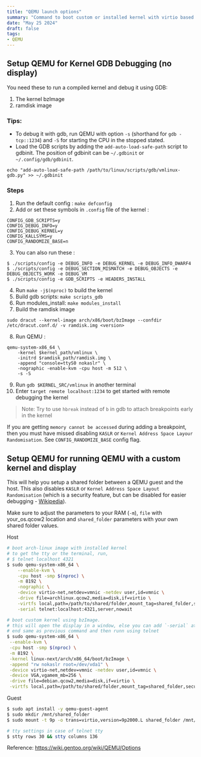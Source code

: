 ```yaml
---
title: "QEMU launch options"
summary: "Command to boot custom or installed kernel with virtio based folder sharing between host and guest."
date: "May 25 2024"
draft: false
tags:
- QEMU
---
```

## Setup QEMU for Kernel GDB Debugging (no display)

You need these to run a compiled kernel and debug it using GDB:
1. The kernel bzImage
2. ramdisk image

### Tips: 

- To debug it with gdb, run QEMU with option `-s` (shorthand for `gdb -tcp::1234`) and `-S` for starting
the CPU in the stopped stated.
- Load the GDB scripts by adding the `add-auto-load-safe-path` script to gdbinit. The position of gdbinit
can be `~/.gdbinit` or `~/.config/gdb/gdbinit`.
```
echo "add-auto-load-safe-path /path/to/linux/scripts/gdb/vmlinux-gdb.py" >> ~/.gdbinit
```

### Steps

1. Run the default config : `make defconfig`
2. Add or set these symbols in `.config` file of the kernel :
```
CONFIG_GDB_SCRIPTS=y
CONFIG_DEBUG_INFO=y
CONFIG_DEBUG_KERNEL=y
CONFIG_KALLSYMS=y
CONFIG_RANDOMIZE_BASE=n
```
3. You can also run these : 
```
$ ./scripts/config -e DEBUG_INFO -e DEBUG_KERNEL -e DEBUG_INFO_DWARF4
$ ./scripts/config -e DEBUG_SECTION_MISMATCH -e DEBUG_OBJECTS -e DEBUG_OBJECTS_WORK -e DEBUG_VM
$ ./scripts/config -e GDB_SCRIPTS -e HEADERS_INSTALL
```
4. Run `make -j$(nproc)` to build the kernel
5. Build gdb scripts: `make scripts_gdb`
6. Run modules_install: `make modules_install`
7. Build the ramdisk image
```
sudo dracut --kernel-image arch/x86/boot/bzImage --confdir /etc/dracut.conf.d/ -v ramdisk.img <version>
```
8. Run QEMU : 
```
qemu-system-x86_64 \
	-kernel $kernel_path/vmlinux \
	-initrd $ramdisk_path/ramdisk.img \
	-append "console=ttyS0 nokaslr" \
	-nographic -enable-kvm -cpu host -m 512 \
	-s -S
```
9. Run `gdb $KERNEL_SRC/vmlinux` in another terminal
10. Enter `target remote localhost:1234` to get started with remote debugging the kernel

> Note: Try to use `hbreak` instead of `b` in gdb to attach breakpoints early in the kernel

If you are getting `memory cannot be accessed` during adding a breakpoint, then you must have missed disabling
`KASLR` or `Kernel Address Space Layour Randomisation`. See `CONFIG_RANDOMIZE_BASE` config flag.

## Setup QEMU for running QEMU with a custom kernel and display

This will help you setup a shared folder between a QEMU guest and the host. This also disables `KASLR` or `Kernel Address Space Layout Randomisation` (which is a security feature, but can be disabled for easier debugging - [Wikipedia](https://en.wikipedia.org/wiki/Address_space_layout_randomization)).

Make sure to adjust the parameters to your RAM (`-m`), `file` with your_os.qcow2 location and `shared_folder` parameters with your own shared folder values.

Host 
```bash
# boot arch-linux image with installed kernel
# to get the tty or the terminal, run,
# $ telnet localhost 4321
$ sudo qemu-system-x86_64 \
    --enable-kvm \
    -cpu host -smp $(nproc) \
    -m 8192 \
    -nographic \
    -device virtio-net,netdev=vmnic -netdev user,id=vmnic \
    -drive file=archlinux.qcow2,media=disk,if=virtio \
    -virtfs local,path=/path/to/shared/folder,mount_tag=shared_folder,security_model=passthrough,id=shared_folder \
    -serial telnet:localhost:4321,server,nowait

# boot custom kernel using bzImage.
# this will open the display in a window, else you can add `-serial` at the 
# end same as previous command and then runn using telnet
$ sudo qemu-system-x86_64 \
 --enable-kvm \
 -cpu host -smp $(nproc) \
 -m 8192 \
 -kernel linux-next/arch/x86_64/boot/bzImage \
 -append "rw nokaslr root=/dev/vda1" \
 -device virtio-net,netdev=vmnic -netdev user,id=vmnic \
 -device VGA,vgamem_mb=256 \
 -drive file=debian.qcow2,media=disk,if=virtio \
 -virtfs local,path=/path/to/shared/folder,mount_tag=shared_folder,security_model=passthrough,id=shared_folder
```

Guest
```bash
$ sudo apt install -y qemu-guest-agent
$ sudo mkdir /mnt/shared_folder
$ sudo mount -t 9p -o trans=virtio,version=9p2000.L shared_folder /mnt/shared_folder

# tty settings in case of telnet tty
$ stty rows 30 && stty columns 136
```

Reference: https://wiki.gentoo.org/wiki/QEMU/Options



